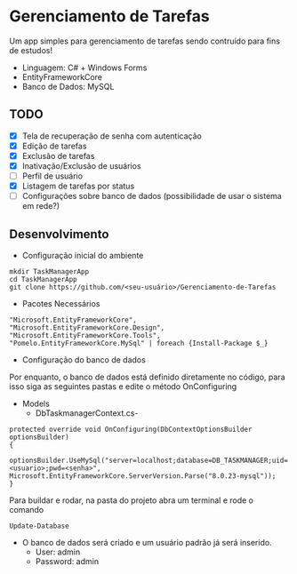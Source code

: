 # Gerenciamento de Tarefas

Um app simples para gerenciamento de tarefas sendo contruído para fins de estudos!

* Linguagem: C# + Windows Forms
* EntityFrameworkCore
* Banco de Dados: MySQL

## TODO

- [x] Tela de recuperação de senha com autenticação
- [x] Edição de tarefas
- [x] Exclusão de tarefas
- [x] Inativação/Exclusão de usuários
- [ ] Perfil de usuário
- [x] Listagem de tarefas por status
- [ ] Configurações sobre banco de dados (possibilidade de usar o sistema em rede?)

## Desenvolvimento

* Configuração inicial do ambiente
```
mkdir TaskManagerApp
cd TaskManagerApp
git clone https://github.com/<seu-usuário>/Gerenciamento-de-Tarefas
```

* Pacotes Necessários
```
"Microsoft.EntityFrameworkCore", "Microsoft.EntityFrameworkCore.Design", "Microsoft.EntityFrameworkCore.Tools", "Pomelo.EntityFrameworkCore.MySql" | foreach {Install-Package $_}
```
* Configuração do banco de dados

Por enquanto, o banco de dados está definido diretamente no código, para isso siga as seguintes pastas e edite o método OnConfiguring

* Models
  * DbTaskmanagerContext.cs-
```
protected override void OnConfiguring(DbContextOptionsBuilder optionsBuilder)
{
    optionsBuilder.UseMySql("server=localhost;database=DB_TASKMANAGER;uid=<usuario>;pwd=<senha>", Microsoft.EntityFrameworkCore.ServerVersion.Parse("8.0.23-mysql"));
}
```

Para buildar e rodar, na pasta do projeto abra um terminal e rode o comando
```
Update-Database
```

* O banco de dados será criado e um usuário padrão já será inserido.
    * User: admin
    * Password: admin
